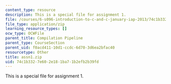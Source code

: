 ```yaml
---
content_type: resource
description: This is a special file for assignment 1.
file: /courses/6-s096-introduction-to-c-and-c-january-iap-2013/74c1b3327e602e181ba71b2efb2b39fd_assn1.zip
file_type: application/zip
learning_resource_types: []
ocw_type: OCWFile
parent_title: Compilation Pipeline
parent_type: CourseSection
parent_uid: f0acd411-10d1-ccdc-6d70-3d6ea2bfac40
resourcetype: Other
title: assn1.zip
uid: 74c1b332-7e60-2e18-1ba7-1b2efb2b39fd
---
```

This is a special file for assignment 1.

